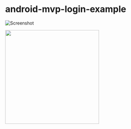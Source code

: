 # android-mvp-login-example

![Screenshot]()

<img src="https://github.com/hung-nb/android-mvp-login-example/blob/master/Screen%20Shot%202019-04-12%20at%2010.51.54%20am.png" width="300"/>
